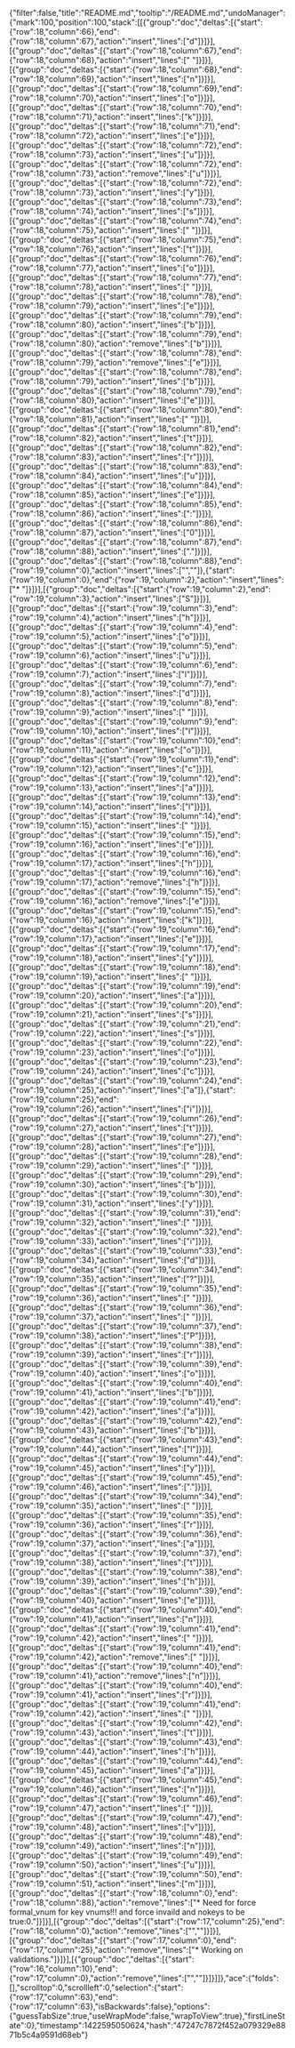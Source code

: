 {"filter":false,"title":"README.md","tooltip":"/README.md","undoManager":{"mark":100,"position":100,"stack":[[{"group":"doc","deltas":[{"start":{"row":18,"column":66},"end":{"row":18,"column":67},"action":"insert","lines":["d"]}]}],[{"group":"doc","deltas":[{"start":{"row":18,"column":67},"end":{"row":18,"column":68},"action":"insert","lines":[" "]}]}],[{"group":"doc","deltas":[{"start":{"row":18,"column":68},"end":{"row":18,"column":69},"action":"insert","lines":["n"]}]}],[{"group":"doc","deltas":[{"start":{"row":18,"column":69},"end":{"row":18,"column":70},"action":"insert","lines":["o"]}]}],[{"group":"doc","deltas":[{"start":{"row":18,"column":70},"end":{"row":18,"column":71},"action":"insert","lines":["k"]}]}],[{"group":"doc","deltas":[{"start":{"row":18,"column":71},"end":{"row":18,"column":72},"action":"insert","lines":["e"]}]}],[{"group":"doc","deltas":[{"start":{"row":18,"column":72},"end":{"row":18,"column":73},"action":"insert","lines":["u"]}]}],[{"group":"doc","deltas":[{"start":{"row":18,"column":72},"end":{"row":18,"column":73},"action":"remove","lines":["u"]}]}],[{"group":"doc","deltas":[{"start":{"row":18,"column":72},"end":{"row":18,"column":73},"action":"insert","lines":["y"]}]}],[{"group":"doc","deltas":[{"start":{"row":18,"column":73},"end":{"row":18,"column":74},"action":"insert","lines":["s"]}]}],[{"group":"doc","deltas":[{"start":{"row":18,"column":74},"end":{"row":18,"column":75},"action":"insert","lines":[" "]}]}],[{"group":"doc","deltas":[{"start":{"row":18,"column":75},"end":{"row":18,"column":76},"action":"insert","lines":["t"]}]}],[{"group":"doc","deltas":[{"start":{"row":18,"column":76},"end":{"row":18,"column":77},"action":"insert","lines":["o"]}]}],[{"group":"doc","deltas":[{"start":{"row":18,"column":77},"end":{"row":18,"column":78},"action":"insert","lines":[" "]}]}],[{"group":"doc","deltas":[{"start":{"row":18,"column":78},"end":{"row":18,"column":79},"action":"insert","lines":["e"]}]}],[{"group":"doc","deltas":[{"start":{"row":18,"column":79},"end":{"row":18,"column":80},"action":"insert","lines":["b"]}]}],[{"group":"doc","deltas":[{"start":{"row":18,"column":79},"end":{"row":18,"column":80},"action":"remove","lines":["b"]}]}],[{"group":"doc","deltas":[{"start":{"row":18,"column":78},"end":{"row":18,"column":79},"action":"remove","lines":["e"]}]}],[{"group":"doc","deltas":[{"start":{"row":18,"column":78},"end":{"row":18,"column":79},"action":"insert","lines":["b"]}]}],[{"group":"doc","deltas":[{"start":{"row":18,"column":79},"end":{"row":18,"column":80},"action":"insert","lines":["e"]}]}],[{"group":"doc","deltas":[{"start":{"row":18,"column":80},"end":{"row":18,"column":81},"action":"insert","lines":[" "]}]}],[{"group":"doc","deltas":[{"start":{"row":18,"column":81},"end":{"row":18,"column":82},"action":"insert","lines":["t"]}]}],[{"group":"doc","deltas":[{"start":{"row":18,"column":82},"end":{"row":18,"column":83},"action":"insert","lines":["r"]}]}],[{"group":"doc","deltas":[{"start":{"row":18,"column":83},"end":{"row":18,"column":84},"action":"insert","lines":["u"]}]}],[{"group":"doc","deltas":[{"start":{"row":18,"column":84},"end":{"row":18,"column":85},"action":"insert","lines":["e"]}]}],[{"group":"doc","deltas":[{"start":{"row":18,"column":85},"end":{"row":18,"column":86},"action":"insert","lines":[":"]}]}],[{"group":"doc","deltas":[{"start":{"row":18,"column":86},"end":{"row":18,"column":87},"action":"insert","lines":["0"]}]}],[{"group":"doc","deltas":[{"start":{"row":18,"column":87},"end":{"row":18,"column":88},"action":"insert","lines":["."]}]}],[{"group":"doc","deltas":[{"start":{"row":18,"column":88},"end":{"row":19,"column":0},"action":"insert","lines":["",""]},{"start":{"row":19,"column":0},"end":{"row":19,"column":2},"action":"insert","lines":["* "]}]}],[{"group":"doc","deltas":[{"start":{"row":19,"column":2},"end":{"row":19,"column":3},"action":"insert","lines":["S"]}]}],[{"group":"doc","deltas":[{"start":{"row":19,"column":3},"end":{"row":19,"column":4},"action":"insert","lines":["h"]}]}],[{"group":"doc","deltas":[{"start":{"row":19,"column":4},"end":{"row":19,"column":5},"action":"insert","lines":["o"]}]}],[{"group":"doc","deltas":[{"start":{"row":19,"column":5},"end":{"row":19,"column":6},"action":"insert","lines":["u"]}]}],[{"group":"doc","deltas":[{"start":{"row":19,"column":6},"end":{"row":19,"column":7},"action":"insert","lines":["l"]}]}],[{"group":"doc","deltas":[{"start":{"row":19,"column":7},"end":{"row":19,"column":8},"action":"insert","lines":["d"]}]}],[{"group":"doc","deltas":[{"start":{"row":19,"column":8},"end":{"row":19,"column":9},"action":"insert","lines":[" "]}]}],[{"group":"doc","deltas":[{"start":{"row":19,"column":9},"end":{"row":19,"column":10},"action":"insert","lines":["l"]}]}],[{"group":"doc","deltas":[{"start":{"row":19,"column":10},"end":{"row":19,"column":11},"action":"insert","lines":["o"]}]}],[{"group":"doc","deltas":[{"start":{"row":19,"column":11},"end":{"row":19,"column":12},"action":"insert","lines":["c"]}]}],[{"group":"doc","deltas":[{"start":{"row":19,"column":12},"end":{"row":19,"column":13},"action":"insert","lines":["a"]}]}],[{"group":"doc","deltas":[{"start":{"row":19,"column":13},"end":{"row":19,"column":14},"action":"insert","lines":["l"]}]}],[{"group":"doc","deltas":[{"start":{"row":19,"column":14},"end":{"row":19,"column":15},"action":"insert","lines":[" "]}]}],[{"group":"doc","deltas":[{"start":{"row":19,"column":15},"end":{"row":19,"column":16},"action":"insert","lines":["e"]}]}],[{"group":"doc","deltas":[{"start":{"row":19,"column":16},"end":{"row":19,"column":17},"action":"insert","lines":["h"]}]}],[{"group":"doc","deltas":[{"start":{"row":19,"column":16},"end":{"row":19,"column":17},"action":"remove","lines":["h"]}]}],[{"group":"doc","deltas":[{"start":{"row":19,"column":15},"end":{"row":19,"column":16},"action":"remove","lines":["e"]}]}],[{"group":"doc","deltas":[{"start":{"row":19,"column":15},"end":{"row":19,"column":16},"action":"insert","lines":["k"]}]}],[{"group":"doc","deltas":[{"start":{"row":19,"column":16},"end":{"row":19,"column":17},"action":"insert","lines":["e"]}]}],[{"group":"doc","deltas":[{"start":{"row":19,"column":17},"end":{"row":19,"column":18},"action":"insert","lines":["y"]}]}],[{"group":"doc","deltas":[{"start":{"row":19,"column":18},"end":{"row":19,"column":19},"action":"insert","lines":[" "]}]}],[{"group":"doc","deltas":[{"start":{"row":19,"column":19},"end":{"row":19,"column":20},"action":"insert","lines":["a"]}]}],[{"group":"doc","deltas":[{"start":{"row":19,"column":20},"end":{"row":19,"column":21},"action":"insert","lines":["s"]}]}],[{"group":"doc","deltas":[{"start":{"row":19,"column":21},"end":{"row":19,"column":22},"action":"insert","lines":["s"]}]}],[{"group":"doc","deltas":[{"start":{"row":19,"column":22},"end":{"row":19,"column":23},"action":"insert","lines":["o"]}]}],[{"group":"doc","deltas":[{"start":{"row":19,"column":23},"end":{"row":19,"column":24},"action":"insert","lines":["c"]}]}],[{"group":"doc","deltas":[{"start":{"row":19,"column":24},"end":{"row":19,"column":25},"action":"insert","lines":["a"]},{"start":{"row":19,"column":25},"end":{"row":19,"column":26},"action":"insert","lines":["i"]}]}],[{"group":"doc","deltas":[{"start":{"row":19,"column":26},"end":{"row":19,"column":27},"action":"insert","lines":["t"]}]}],[{"group":"doc","deltas":[{"start":{"row":19,"column":27},"end":{"row":19,"column":28},"action":"insert","lines":["e"]}]}],[{"group":"doc","deltas":[{"start":{"row":19,"column":28},"end":{"row":19,"column":29},"action":"insert","lines":[" "]}]}],[{"group":"doc","deltas":[{"start":{"row":19,"column":29},"end":{"row":19,"column":30},"action":"insert","lines":["b"]}]}],[{"group":"doc","deltas":[{"start":{"row":19,"column":30},"end":{"row":19,"column":31},"action":"insert","lines":["y"]}]}],[{"group":"doc","deltas":[{"start":{"row":19,"column":31},"end":{"row":19,"column":32},"action":"insert","lines":[" "]}]}],[{"group":"doc","deltas":[{"start":{"row":19,"column":32},"end":{"row":19,"column":33},"action":"insert","lines":["i"]}]}],[{"group":"doc","deltas":[{"start":{"row":19,"column":33},"end":{"row":19,"column":34},"action":"insert","lines":["d"]}]}],[{"group":"doc","deltas":[{"start":{"row":19,"column":34},"end":{"row":19,"column":35},"action":"insert","lines":["?"]}]}],[{"group":"doc","deltas":[{"start":{"row":19,"column":35},"end":{"row":19,"column":36},"action":"insert","lines":[" "]}]}],[{"group":"doc","deltas":[{"start":{"row":19,"column":36},"end":{"row":19,"column":37},"action":"insert","lines":[" "]}]}],[{"group":"doc","deltas":[{"start":{"row":19,"column":37},"end":{"row":19,"column":38},"action":"insert","lines":["P"]}]}],[{"group":"doc","deltas":[{"start":{"row":19,"column":38},"end":{"row":19,"column":39},"action":"insert","lines":["r"]}]}],[{"group":"doc","deltas":[{"start":{"row":19,"column":39},"end":{"row":19,"column":40},"action":"insert","lines":["o"]}]}],[{"group":"doc","deltas":[{"start":{"row":19,"column":40},"end":{"row":19,"column":41},"action":"insert","lines":["b"]}]}],[{"group":"doc","deltas":[{"start":{"row":19,"column":41},"end":{"row":19,"column":42},"action":"insert","lines":["a"]}]}],[{"group":"doc","deltas":[{"start":{"row":19,"column":42},"end":{"row":19,"column":43},"action":"insert","lines":["b"]}]}],[{"group":"doc","deltas":[{"start":{"row":19,"column":43},"end":{"row":19,"column":44},"action":"insert","lines":["l"]}]}],[{"group":"doc","deltas":[{"start":{"row":19,"column":44},"end":{"row":19,"column":45},"action":"insert","lines":["y"]}]}],[{"group":"doc","deltas":[{"start":{"row":19,"column":45},"end":{"row":19,"column":46},"action":"insert","lines":["."]}]}],[{"group":"doc","deltas":[{"start":{"row":19,"column":34},"end":{"row":19,"column":35},"action":"insert","lines":[" "]}]}],[{"group":"doc","deltas":[{"start":{"row":19,"column":35},"end":{"row":19,"column":36},"action":"insert","lines":["r"]}]}],[{"group":"doc","deltas":[{"start":{"row":19,"column":36},"end":{"row":19,"column":37},"action":"insert","lines":["a"]}]}],[{"group":"doc","deltas":[{"start":{"row":19,"column":37},"end":{"row":19,"column":38},"action":"insert","lines":["t"]}]}],[{"group":"doc","deltas":[{"start":{"row":19,"column":38},"end":{"row":19,"column":39},"action":"insert","lines":["h"]}]}],[{"group":"doc","deltas":[{"start":{"row":19,"column":39},"end":{"row":19,"column":40},"action":"insert","lines":["e"]}]}],[{"group":"doc","deltas":[{"start":{"row":19,"column":40},"end":{"row":19,"column":41},"action":"insert","lines":["n"]}]}],[{"group":"doc","deltas":[{"start":{"row":19,"column":41},"end":{"row":19,"column":42},"action":"insert","lines":[" "]}]}],[{"group":"doc","deltas":[{"start":{"row":19,"column":41},"end":{"row":19,"column":42},"action":"remove","lines":[" "]}]}],[{"group":"doc","deltas":[{"start":{"row":19,"column":40},"end":{"row":19,"column":41},"action":"remove","lines":["n"]}]}],[{"group":"doc","deltas":[{"start":{"row":19,"column":40},"end":{"row":19,"column":41},"action":"insert","lines":["r"]}]}],[{"group":"doc","deltas":[{"start":{"row":19,"column":41},"end":{"row":19,"column":42},"action":"insert","lines":[" "]}]}],[{"group":"doc","deltas":[{"start":{"row":19,"column":42},"end":{"row":19,"column":43},"action":"insert","lines":["t"]}]}],[{"group":"doc","deltas":[{"start":{"row":19,"column":43},"end":{"row":19,"column":44},"action":"insert","lines":["h"]}]}],[{"group":"doc","deltas":[{"start":{"row":19,"column":44},"end":{"row":19,"column":45},"action":"insert","lines":["a"]}]}],[{"group":"doc","deltas":[{"start":{"row":19,"column":45},"end":{"row":19,"column":46},"action":"insert","lines":["n"]}]}],[{"group":"doc","deltas":[{"start":{"row":19,"column":46},"end":{"row":19,"column":47},"action":"insert","lines":[" "]}]}],[{"group":"doc","deltas":[{"start":{"row":19,"column":47},"end":{"row":19,"column":48},"action":"insert","lines":["v"]}]}],[{"group":"doc","deltas":[{"start":{"row":19,"column":48},"end":{"row":19,"column":49},"action":"insert","lines":["n"]}]}],[{"group":"doc","deltas":[{"start":{"row":19,"column":49},"end":{"row":19,"column":50},"action":"insert","lines":["u"]}]}],[{"group":"doc","deltas":[{"start":{"row":19,"column":50},"end":{"row":19,"column":51},"action":"insert","lines":["m"]}]}],[{"group":"doc","deltas":[{"start":{"row":18,"column":0},"end":{"row":18,"column":88},"action":"remove","lines":["* Need for force formal_vnum for key vnums!!! and force invaild and nokeys to be true:0."]}]}],[{"group":"doc","deltas":[{"start":{"row":17,"column":25},"end":{"row":18,"column":0},"action":"remove","lines":["",""]}]}],[{"group":"doc","deltas":[{"start":{"row":17,"column":0},"end":{"row":17,"column":25},"action":"remove","lines":["* Working on validations."]}]}],[{"group":"doc","deltas":[{"start":{"row":16,"column":10},"end":{"row":17,"column":0},"action":"remove","lines":["",""]}]}]]},"ace":{"folds":[],"scrolltop":0,"scrollleft":0,"selection":{"start":{"row":17,"column":63},"end":{"row":17,"column":63},"isBackwards":false},"options":{"guessTabSize":true,"useWrapMode":false,"wrapToView":true},"firstLineState":0},"timestamp":1422595050624,"hash":"47247c7872f452a079329e8871b5c4a9591d68eb"}